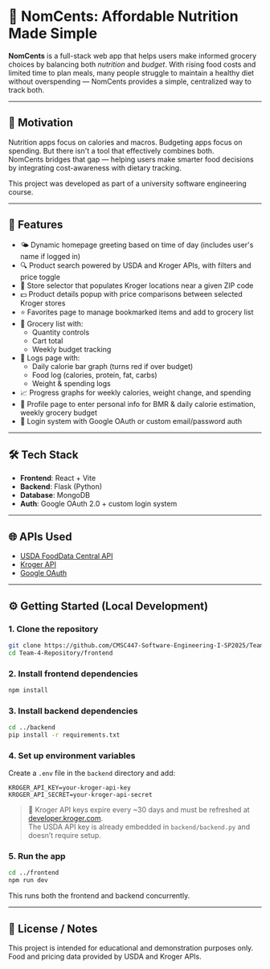 # 🥦 NomCents: Affordable Nutrition Made Simple

**NomCents** is a full-stack web app that helps users make informed grocery choices by balancing both *nutrition* and *budget*. With rising food costs and limited time to plan meals, many people struggle to maintain a healthy diet without overspending — NomCents provides a simple, centralized way to track both.

---

## 🧠 Motivation

Nutrition apps focus on calories and macros. Budgeting apps focus on spending. But there isn't a tool that effectively combines both.  
NomCents bridges that gap — helping users make smarter food decisions by integrating cost-awareness with dietary tracking.

This project was developed as part of a university software engineering course.

---

## 🚀 Features

- 🌤️ Dynamic homepage greeting based on time of day (includes user's name if logged in)
- 🔍 Product search powered by USDA and Kroger APIs, with filters and price toggle
- 🏪 Store selector that populates Kroger locations near a given ZIP code
- 💵 Product details popup with price comparisons between selected Kroger stores
- ⭐ Favorites page to manage bookmarked items and add to grocery list
- 🛒 Grocery list with:
  - Quantity controls  
  - Cart total  
  - Weekly budget tracking
- 📅 Logs page with:
  - Daily calorie bar graph (turns red if over budget)  
  - Food log (calories, protein, fat, carbs)  
  - Weight & spending logs
- 📈 Progress graphs for weekly calories, weight change, and spending
- 👤 Profile page to enter personal info for BMR & daily calorie estimation, weekly grocery budget
- 🔐 Login system with Google OAuth or custom email/password auth

---

## 🛠️ Tech Stack

- **Frontend**: React + Vite  
- **Backend**: Flask (Python)  
- **Database**: MongoDB  
- **Auth**: Google OAuth 2.0 + custom login system

---

## 🌐 APIs Used

- [USDA FoodData Central API](https://fdc.nal.usda.gov/)
- [Kroger API](https://developer.kroger.com/)
- [Google OAuth](https://developers.google.com/identity)

---

## ⚙️ Getting Started (Local Development)

### 1. Clone the repository

```bash
git clone https://github.com/CMSC447-Software-Engineering-I-SP2025/Team-4-Repository.git
cd Team-4-Repository/frontend
```

### 2. Install frontend dependencies

```bash
npm install
```

### 3. Install backend dependencies

```bash
cd ../backend
pip install -r requirements.txt
```

### 4. Set up environment variables

Create a `.env` file in the `backend` directory and add:

```
KROGER_API_KEY=your-kroger-api-key
KROGER_API_SECRET=your-kroger-api-secret
```

> 🔁 Kroger API keys expire every ~30 days and must be refreshed at [developer.kroger.com](https://developer.kroger.com/).  
> The USDA API key is already embedded in `backend/backend.py` and doesn’t require setup.

### 5. Run the app

```bash
cd ../frontend
npm run dev
```

This runs both the frontend and backend concurrently.

---

## 📄 License / Notes

This project is intended for educational and demonstration purposes only.  
Food and pricing data provided by USDA and Kroger APIs.
